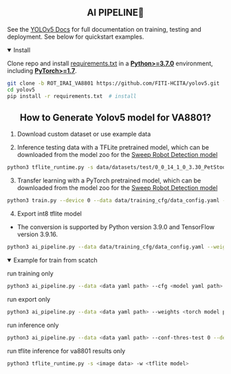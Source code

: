 ## <div align="center">AI PIPELINE🚀</div>

See the [YOLOv5 Docs](https://docs.ultralytics.com/yolov5) for full documentation on training, testing and deployment. See below for quickstart examples.

<details open>
<summary>Install</summary>

Clone repo and install [requirements.txt](https://github.com/ultralytics/yolov5/blob/master/requirements.txt) in a
[**Python>=3.7.0**](https://www.python.org/) environment, including
[**PyTorch>=1.7**](https://pytorch.org/get-started/locally/).

```bash
git clone -b ROT_IRAI_VA8801 https://github.com/FITI-HCITA/yolov5.git  # clone
cd yolov5
pip install -r requirements.txt  # install
```

</details>

## <div align="center">How to Generate Yolov5 model for VA8801?</div>
1. Download custom dataset or use example data

2.  Inference testing data with a TFLite pretrained model, which can be downloaded from the model zoo for the
[Sweep Robot Detection model](https://github.com/FITI-HCITA/VA8801_Model_Zoo/blob/main/ObjectDetection/Sweep_Robot_Detection/Yolo/VA8801_ROTBOT_1.002.002-int8.tflite)

```bash
python3 tflite_runtime.py -s data/datasets/test/0_0_14_1_0_3.30_PetStool_83.bmp -w VA8801_ROTBOT_1.002.002-int8.tflite --img_ch 1
```
3.  Transfer learning with a PyTorch pretrained model, which can be downloaded from the model zoo for the [Sweep Robot Detection model](https://github.com/FITI-HCITA/VA8801_Model_Zoo/blob/main/ObjectDetection/Sweep_Robot_Detection/Yolo/VA8801_ROTBOT_1.002.002.pt)

```bash
python3 train.py --device 0 --data data/training_cfg/data_config.yaml --weights VA8801_ROTBOT_1.002.002.pt --imgsz 320 --imgch 1 --cfg models/2head_yolov5n_WM028.yaml
```

4.  Export int8 tflite model
- The conversion is supported by Python version 3.9.0 and TensorFlow version 3.9.16.
```bash
python3 ai_pipeline.py --data data/training_cfg/data_config.yaml --weights VA8801_ROTBOT_1.002.002.pt --batch-size 1 --imgch 1 --imgsz 320 --device 0 --include tflite --int8 --run export

```

<details open>
<summary>Example for train from scatch</summary>


run training only

```bash
python3 ai_pipeline.py --data <data yaml path> --cfg <model yaml path> --epochs 10 --batch-size 64 --imgch 1 --imgsz 320 --patience 0 --device 0 --run train
```

run export only

```bash
python3 ai_pipeline.py --data <data yaml path> --weights <torch model path> --batch-size 1 --imgch 1 --imgsz 320 --device 0 --include tflite --int8 --run export

```

run inference only

```bash
python3 ai_pipeline.py --data <data yaml path> --conf-thres-test 0 --device 0 --tflite_model_path <tflite_model_path> --save_dir <xml save folder path> --run inference
```

run tflite inference for va8801 results only

```bash
python3 tflite_runtime.py -s <image data> -w <tflite model> 
```
</details>

